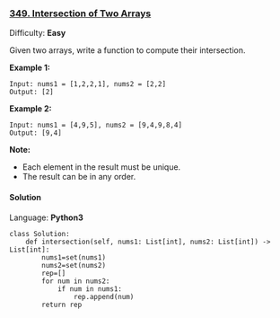 ### [349\. Intersection of Two Arrays](https://leetcode.com/problems/intersection-of-two-arrays/)

Difficulty: **Easy**


Given two arrays, write a function to compute their intersection.

**Example 1:**

```
Input: nums1 = [1,2,2,1], nums2 = [2,2]
Output: [2]
```


**Example 2:**

```
Input: nums1 = [4,9,5], nums2 = [9,4,9,8,4]
Output: [9,4]
```


**Note:**

*   Each element in the result must be unique.
*   The result can be in any order.


#### Solution

Language: **Python3**

```python3
class Solution:
    def intersection(self, nums1: List[int], nums2: List[int]) -> List[int]:
        nums1=set(nums1)
        nums2=set(nums2)
        rep=[]
        for num in nums2:
            if num in nums1:
                rep.append(num)
        return rep
```